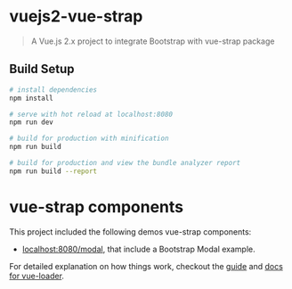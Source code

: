 # vuejs2-vue-strap

> A Vue.js 2.x project to integrate Bootstrap with vue-strap package

## Build Setup

``` bash
# install dependencies
npm install

# serve with hot reload at localhost:8080
npm run dev

# build for production with minification
npm run build

# build for production and view the bundle analyzer report
npm run build --report
```

# vue-strap components

This project included the following demos vue-strap components:

- [localhost:8080/modal](http://localhost:8080/modal), that include a Bootstrap Modal example.

For detailed explanation on how things work, checkout the [guide](http://vuejs-templates.github.io/webpack/) and [docs for vue-loader](http://vuejs.github.io/vue-loader).
